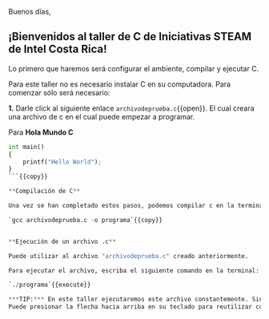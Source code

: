 Buenos días, 

## ¡Bienvenidos al taller de C de Iniciativas STEAM de Intel Costa Rica!


Lo primero que haremos será configurar el ambiente, compilar y ejecutar C.

Para este taller no es necesario instalar C en su computadora. Para comenzar sólo será necesario:

**1.** Darle click al siguiente enlace  `archivodeprueba.c`{{open}}. El cual creara una archivo de c en el cual puede empezar a programar.

Para 
**Hola Mundo C**
```python
int main()
{
    printf("Hello World"); 
}
```{{copy}}

**Compilación de C**

Una vez se han completado estos pasos, podemos compilar c en la terminal. Para esto sólo es necesario escribir: 

`gcc archivodeprueba.c -o programa`{{copy}}


**Ejecución de un archivo .c**

Puede utilizar al archivo "archivodeprueba.c" creado anteriormente. 

Para ejecutar el archivo, escriba el siguiente comando en la terminal:

`./programa`{{execute}}

***TIP:*** En este taller ejecutaremos este archivo constantemente. Sin embargo, no será necesario que escriba el comando cada vez que lo necesite. 
Puede presionar la flecha hacia arriba en su teclado para reutilizar comandos utilizados anteriormente.
